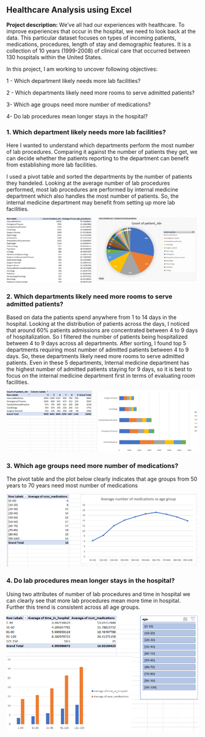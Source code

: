 ## Healthcare Analysis using Excel

**Project description:** 
We’ve all had our experiences with healthcare. To improve experiences that occur in the hospital, we need to look back at the data. This particular dataset focuses on types of incoming patients, medications, procedures, length of stay and demographic features. It is a collection of 10 years (1999-2008) of clinical care that occurred between 130 hospitals within the United States. 

In this project, I am working to uncover following objectives:

1 - Which department likely needs more lab facilities?

2 - Which departments likely need more rooms to serve admitted patients?

3-  Which age groups need more number of medications?

4-  Do lab procedures mean longer stays in the hospital?

### 1. Which department likely needs more lab facilities?

Here I wanted to understand which departments perform the most number of lab procedures. Comparing it against the number of patients they get, we can 
decide whether the patients reporting to the department can benefit from establishing more lab facilities.

I used a pivot table and sorted the departments by the number of patients they handeled. Looking at the average number of lab procedures performed, most lab procedures are performed by internal medicine department which also handles the most number of patients. So, the internal medicine department may benefit from setting up more lab 
facilities.

<img src="images/Screenshot 2023-01-27 110122.png"/>

### 2. Which departments likely need more rooms to serve admitted patients?

Based on data the patients spend anywhere from 1 to 14 days in the hospital. Looking at the distribution of patients across the days, I noticed that around 60% patients admissions are concentrated between 4 to 9 days of hospitalization. So I filtered the number of patients being hospitalized between 4 to 9 days across all departments. After sorting, I found top 5 departments requiring most number of admitted patients between 4 to 9 days. So, these departments likely need more rooms to serve admitted patients.
Even in these 5 departments, Internal medicine department has the highest number of admitted patients staying for 9 days, so it is best to focus on the internal medicine department first in terms of evaluating room facilities.

<img src="images/Screenshot 2023-01-27 155732.png"/>

### 3. Which age groups need more number of medications?

The pivot table and the plot below clearly indicates that age groups from 50 years to 70 years need most number of medications

<img src="images/Screenshot 2023-01-27 154334.png"/>

### 4. Do lab procedures mean longer stays in the hospital?

Using two attributes of number of lab procedures and time in hospital we can clearly see that more lab procedures mean more time in hospital. Further this trend is consistent across all age groups.

<img src="images/Screenshot 2023-01-27 155843.png"/>
